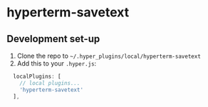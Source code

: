 # hyperterm-savetext

## Development set-up

1. Clone the repo to `~/.hyper_plugins/local/hyperterm-savetext`
2. Add this to your `.hyper.js`:
```js
  localPlugins: [
    // local plugins...
    'hyperterm-savetext'
  ],
```